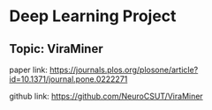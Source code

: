 # Deep Learning Project

## Topic: ViraMiner

paper link: https://journals.plos.org/plosone/article?id=10.1371/journal.pone.0222271

github link: https://github.com/NeuroCSUT/ViraMiner

